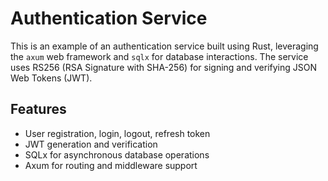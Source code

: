 # Authentication Service

This is an example of an authentication service built using Rust, leveraging the `axum` web framework and `sqlx` for database interactions. The service uses RS256 (RSA Signature with SHA-256) for signing and verifying JSON Web Tokens (JWT).

## Features

- User registration, login, logout, refresh token
- JWT generation and verification
- SQLx for asynchronous database operations
- Axum for routing and middleware support
